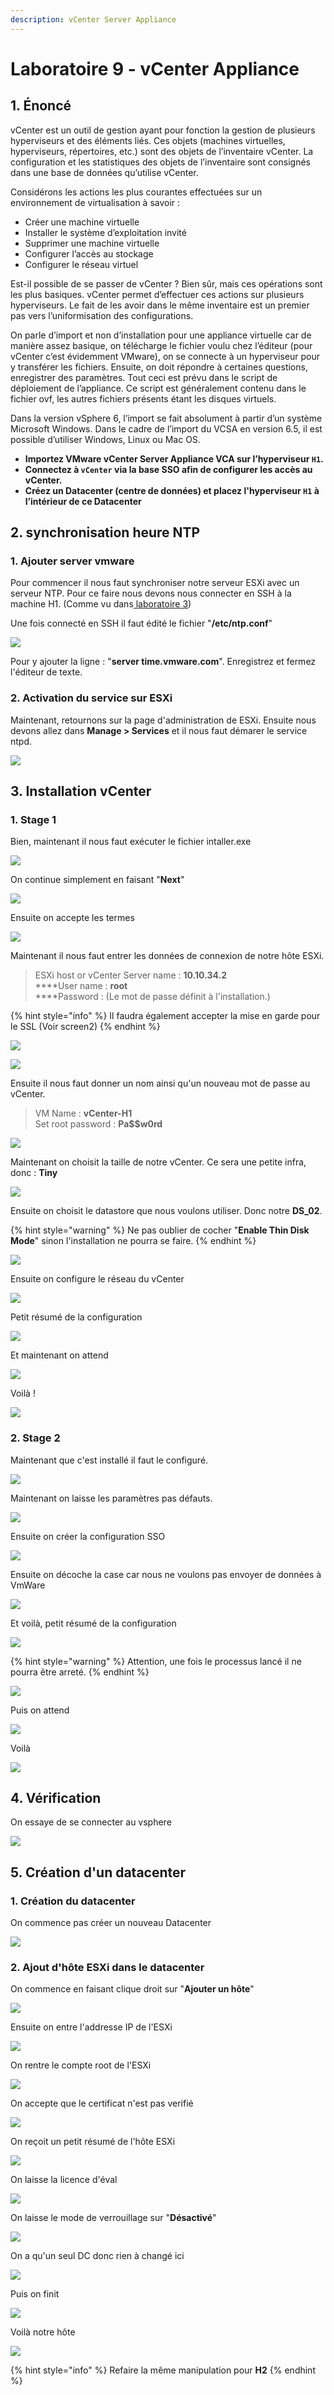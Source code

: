 ```yaml
---
description: vCenter Server Appliance
---
```


# Laboratoire 9 - vCenter Appliance

## 1. Énoncé

vCenter est un outil de gestion ayant pour fonction la gestion de plusieurs hyperviseurs et des éléments liés. Ces objets (machines virtuelles, hyperviseurs, répertoires, etc.) sont des objets de l’inventaire vCenter. La configuration et les statistiques des objets de l’inventaire sont consignés dans une base de données qu’utilise vCenter.

Considérons les actions les plus courantes effectuées sur un environnement de virtualisation à savoir :

* Créer une machine virtuelle
* Installer le système d’exploitation invité
* Supprimer une machine virtuelle
* Configurer l’accès au stockage
* Configurer le réseau virtuel

Est-il possible de se passer de vCenter ? Bien sûr, mais ces opérations sont les plus basiques. vCenter permet d’effectuer ces actions sur plusieurs hyperviseurs. Le fait de les avoir dans le même inventaire est un premier pas vers l’uniformisation des configurations.

On parle d’import et non d’installation pour une appliance virtuelle car de manière assez basique, on télécharge le fichier voulu chez l’éditeur (pour vCenter c’est évidemment VMware), on se connecte à un hyperviseur pour y transférer les fichiers. Ensuite, on doit répondre à certaines questions, enregistrer des paramètres. Tout ceci est prévu dans le script de déploiement de l’appliance. Ce script est généralement contenu dans le fichier ovf, les autres fichiers présents étant les disques virtuels.

Dans la version vSphere 6, l’import se fait absolument à partir d’un système Microsoft Windows. Dans le cadre de l’import du VCSA en version 6.5, il est possible d’utiliser Windows, Linux ou Mac OS.

* **Importez VMware vCenter Server Appliance VCA sur l’hyperviseur `H1`.**
* **Connectez à `vCenter` via la base SSO afin de configurer les accès au vCenter.**
* **Créez un Datacenter (centre de données) et placez l'hyperviseur `H1` à l’intérieur de ce Datacenter**

## 2. synchronisation heure NTP

### 1. Ajouter server vmware

Pour commencer il nous faut synchroniser notre serveur ESXi avec un serveur NTP. Pour ce faire nous devons nous connecter en SSH à la machine H1. (Comme vu dans[ laboratoire 3](laboratoire-3.md#2-activaton-ssh))

Une fois connecté en SSH il faut édité le fichier "**/etc/ntp.conf**"

![](../.gitbook/assets/IJFGKbOtJC.gif)

Pour y ajouter la ligne : "**server time.vmware.com**". Enregistrez et fermez l'éditeur de texte.

### 2. Activation du service sur ESXi

Maintenant, retournons sur la page d'administration de ESXi. Ensuite nous devons allez dans **Manage > Services** et il nous faut démarer le service ntpd.

![](../.gitbook/assets/shgxiLnygu.gif)

## 3. Installation vCenter

### 1. Stage 1

Bien, maintenant il nous faut exécuter le fichier intaller.exe

![](../.gitbook/assets/installer\_LeB4zpNHRn.png)

On continue simplement en faisant "**Next**"

![](../.gitbook/assets/installer\_vd9aiRtlTA.png)

Ensuite on accepte les termes

![](../.gitbook/assets/installer\_d85SQg6ae5.png)

Maintenant il nous faut entrer les données de connexion de notre hôte ESXi.

> ESXi host or vCenter Server name : **10.10.34.2**\
> \*\*\*\*User name : **root**\
> \*\*\*\*Password : (Le mot de passe définit à l'installation.)

{% hint style="info" %}
Il faudra également accepter la mise en garde pour le SSL (Voir screen2)
{% endhint %}

![](../.gitbook/assets/installer\_kTShLcsVK5.png)

![](../.gitbook/assets/installer\_EjeAs4a1km.png)

Ensuite il nous faut donner un nom ainsi qu'un nouveau mot de passe au vCenter.

> VM Name : **vCenter-H1**\
> Set root password : **Pa\$$w0rd**

![](../.gitbook/assets/installer\_H0vHGpDyfE.png)

Maintenant on choisit la taille de notre vCenter. Ce sera une petite infra, donc : **Tiny**

![](../.gitbook/assets/installer\_6jhdU42sBa.png)

Ensuite on choisit le datastore que nous voulons utiliser. Donc notre **DS\_02**.

{% hint style="warning" %}
Ne pas oublier de cocher "**Enable Thin Disk Mode**" sinon l'installation ne pourra se faire.
{% endhint %}

![](../.gitbook/assets/installer\_2B36dqgqQh.png)

Ensuite on configure le réseau du vCenter

![](../.gitbook/assets/installer\_OjL8CgUnI6.png)

Petit résumé de la configuration

![](../.gitbook/assets/installer\_jLzjphauyV.png)

Et maintenant on attend

![](../.gitbook/assets/installer\_lnZ714Zx8c.png)

Voilà !

![](../.gitbook/assets/installer\_IO7UwY0Mv5.png)

### 2. Stage 2

Maintenant que c'est installé il faut le configuré.

![](../.gitbook/assets/installer\_umhJbS4dDG.png)

Maintenant on laisse les paramètres pas défauts.

![](../.gitbook/assets/installer\_EPBy3rsAWe.png)

Ensuite on créer la configuration SSO

![](../.gitbook/assets/installer\_HPHPRGLGOC.png)

Ensuite on décoche la case car nous ne voulons pas envoyer de données à VmWare

![](../.gitbook/assets/installer\_epioYhhCV0.png)

Et voilà, petit résumé de la configuration

![](../.gitbook/assets/installer\_hR6f8Mlimh.png)

{% hint style="warning" %}
Attention, une fois le processus lancé il ne pourra être arreté.
{% endhint %}

![](../.gitbook/assets/installer\_9bwd4okGlL.png)

Puis on attend

![](../.gitbook/assets/installer\_AqN4rDQe27.png)

Voilà

![](../.gitbook/assets/installer\_4FbDUsFiOK.png)

## 4. Vérification

On essaye de se connecter au vsphere

![](../.gitbook/assets/opera\_n5vLSLNJyj.png)

## 5. Création d'un datacenter

### 1. Création du datacenter

On commence pas créer un nouveau Datacenter

![](../.gitbook/assets/00O2J0wXqq.gif)

### 2. Ajout d'hôte ESXi dans le datacenter

On commence en faisant clique droit sur "**Ajouter un hôte**"

![](<../.gitbook/assets/image (37).png>)

Ensuite on entre l'addresse IP de l'ESXi

![](<../.gitbook/assets/image (62).png>)

On rentre le compte root de l'ESXi

![](<../.gitbook/assets/image (60).png>)

On accepte que le certificat n'est pas verifié

![](<../.gitbook/assets/image (16).png>)

On reçoit un petit résumé de l'hôte ESXi

![](<../.gitbook/assets/image (68).png>)

On laisse la licence d'éval

![](<../.gitbook/assets/image (67).png>)

On laisse le mode de verrouillage sur "**Désactivé**"

![](<../.gitbook/assets/image (65).png>)

On a qu'un seul DC donc rien à changé ici

![](<../.gitbook/assets/image (33).png>)

Puis on finit

![](<../.gitbook/assets/image (45).png>)

Voilà notre hôte

![](<../.gitbook/assets/image (48).png>)

{% hint style="info" %}
Refaire la même manipulation pour **H2**
{% endhint %}
